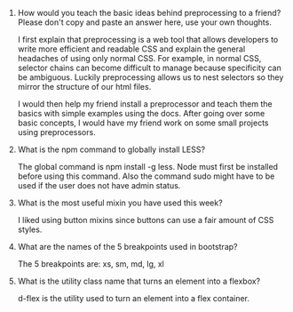 1. How would you teach the basic ideas behind preprocessing to a friend? Please don't copy 	and paste an answer here, use your own thoughts.

	I first explain that preprocessing is a web tool that allows developers to write
	more efficient and readable CSS and explain the general headaches of using only normal
	CSS. For example, in normal CSS, selector chains can become difficult to manage because
	specificity can be ambiguous. Luckily preprocessing allows us to nest selectors so they mirror the structure of our html files.

	I would then help my friend install a preprocessor and teach them the basics with simple examples using the docs. After going over some basic concepts, I would have my friend work on some small projects using preprocessors.

2. What is the npm command to globally install LESS?

	The global command is npm install -g less. Node must first be installed before using this command. Also the command sudo might have to be used if the user does not have admin status.

3. What is the most useful mixin you have used this week?

	I liked using button mixins since buttons can use a fair amount of CSS styles.

4. What are the names of the 5 breakpoints used in bootstrap?

	The 5 breakpoints are: xs, sm, md, lg, xl
	
5. What is the utility class name that turns an element into a flexbox?

	d-flex is the utility used to turn an element into a flex container.


